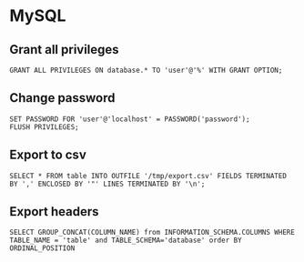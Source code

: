 # MySQL

## Grant all privileges
```
GRANT ALL PRIVILEGES ON database.* TO 'user'@'%' WITH GRANT OPTION;
```

## Change password
```
SET PASSWORD FOR 'user'@'localhost' = PASSWORD('password');
FLUSH PRIVILEGES;
```

## Export to csv
```
SELECT * FROM table INTO OUTFILE '/tmp/export.csv' FIELDS TERMINATED BY ',' ENCLOSED BY '"' LINES TERMINATED BY '\n';
```

## Export headers
```
SELECT GROUP_CONCAT(COLUMN_NAME) from INFORMATION_SCHEMA.COLUMNS WHERE TABLE_NAME = 'table' and TABLE_SCHEMA='database' order BY ORDINAL_POSITION
```




